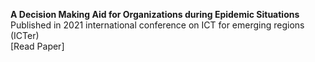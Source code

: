 **A Decision Making Aid for Organizations during Epidemic Situations**  
   Published in 2021 international conference on ICT for emerging regions (ICTer)  
   [Read Paper]
